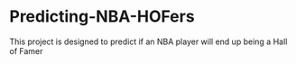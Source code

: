 # Predicting-NBA-HOFers
This project is designed to predict if an NBA player will end up being a Hall of Famer
